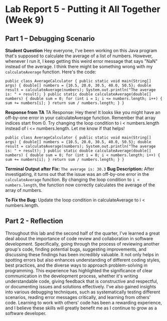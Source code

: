# Lab Report 5 - Putting it All Together (Week 9)

## Part 1 – Debugging Scenario

**Student Question**
Hey everyone, I've been working on this Java program that's supposed to calculate the average of a list of numbers. However, whenever I run it, 
I keep getting this weird error message that says "NaN" instead of the average. I think there might be something wrong with my `calculateAverage` function. Here's the code:

`public class AverageCalculator {
    public static void main(String[] args) {
        double[] numbers = {10.5, 20.0, 30.5, 40.0, 50.5};
        double result = calculateAverage(numbers);
        System.out.println("The average is: " + result);
    }
    public static double calculateAverage(double[] numbers) {
        double sum = 0;
        for (int i = 1; i <= numbers.length; i++) {
            sum += numbers[i];
        }
        return sum / numbers.length;
    }
}`

**Response from TA**
TA Response:
Hey there! It looks like you might have an off-by-one error in your calculateAverage function. Remember that array indices start from 0. 
Try changing the loop condition to i < numbers.length instead of i <= numbers.length. Let me know if that helps!

`public class AverageCalculator {
    public static void main(String[] args) {
        double[] numbers = {10.5, 20.0, 30.5, 40.0, 50.5};
        double result = calculateAverage(numbers);
        System.out.println("The average is: " + result);
    }
    public static double calculateAverage(double[] numbers) {
        double sum = 0;
        for (int i = 0; i < numbers.length; i++) {
            sum += numbers[i];
        }
        return sum / numbers.length;
    }
}`

**Terminal Output after Fix:**
`The average is: 30.3`
**Bug Description:**
After investigating, it turns out that the issue was an off-by-one error in the `calculateAverage` function. 
By changing the loop condition to `i < numbers.length`, the function now correctly calculates the average of the array of numbers.

**To Fix the Bug:**
Update the loop condition in calculateAverage to i < numbers.length.

## Part 2 - Reflection
Throughout this lab and the second half of the quarter, I've learned a great deal about the importance of code review and collaboration in software development. 
Specifically, going through the process of reviewing another group's code, finding potential bugs, suggesting improvements, and discussing these findings has been incredibly valuable. 
It not only helps in spotting errors but also enhances understanding of different coding styles, best practices, and the diverse ways to approach problem-solving in programming.
This experience has highlighted the significance of clear communication in the development process, whether it's writing understandable code, 
giving feedback that is constructive and respectful, or documenting issues and solutions effectively. I've also gained insights into various debugging techniques, 
such as systematically testing different scenarios, reading error messages critically, and learning from others' code.
Learning to work with others' code has been a rewarding experience, and I believe these skills will greatly benefit me as I continue to grow as a software developer.


